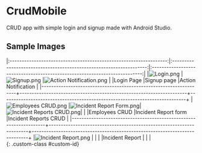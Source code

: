 # CrudMobile
CRUD app with simple login and signup made with Android Studio.

## Sample Images

|:-----------------------------------------------------------------:|:-------------------------------------------------------------------:|:--------------------------------------------------------------------------:|
|![Login.png](/app/sample/1.png "Login page")                       |![Signup.png](/app/sample/2.png "Signup page")                       |![Action Notification.png](/app/sample/3.png "Action Notification")         |
|Login Page                                                         |Signup page                                                          |Action Notification                                                         |
|-------------------------------------------------------------------+---------------------------------------------------------------------+----------------------------------------------------------------------------+
|![Employees CRUD.png](/app/sample/4.png "Employees CRUD page")     |![Incident Report Form.png](/app/sample/5.png "Incident Report form")|![Incident Reports CRUD.png](/app/sample/6.png "Incident Reports CRUD page")|                                                                   |
|Employees CRUD                                                     |Incident Report form                                                 |Incident Reports CRUD                                                       |
|-------------------------------------------------------------------+---------------------------------------------------------------------+----------------------------------------------------------------------------+
|![Incident Report.png](/app/sample/7.png "Incident Report page")   |                                                                     |                                                                            |
|Incident Report                                                    |                                                                     |                                                                            |    
{: .custom-class #custom-id}